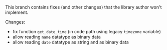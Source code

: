 This branch contains fixes (and other changes) that the library author won't implement.

Changes:

* fix function `get_date_time` (in code path using legacy `timezone` variable)
* allow reading `name` datatype as binary data
* allow reading `date` datatype as string and as binary data
